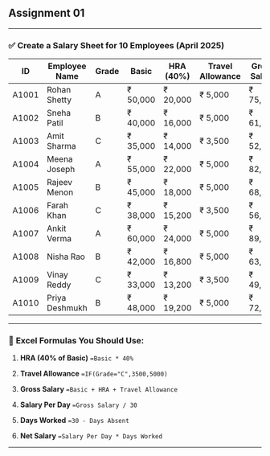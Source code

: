 ## **Assignment 01**

---

### ✅ **Create a Salary Sheet for 10 Employees (April 2025)**

| ID    | Employee Name  | Grade | Basic    | **HRA (40%)** | **Travel Allowance** | **Gross Salary** | **Total Days** | **Salary/Day** | **Days Absent** | **Days Worked** | **Net Salary** |
| ----- | -------------- | ----- | -------- | ------------- | -------------------- | ---------------- | -------------- | -------------- | --------------- | --------------- | -------------- |
| A1001 | Rohan Shetty   | A     | ₹ 50,000 | ₹ 20,000      | ₹ 5,000              | ₹ 75,000         | 30             | ₹ 2,500.00     | 2               | 28              | ₹ 70,000.00    |
| A1002 | Sneha Patil    | B     | ₹ 40,000 | ₹ 16,000      | ₹ 5,000              | ₹ 61,000         | 30             | ₹ 2,033.33     | 1               | 29              | ₹ 59,000.67    |
| A1003 | Amit Sharma    | C     | ₹ 35,000 | ₹ 14,000      | ₹ 3,500              | ₹ 52,500         | 30             | ₹ 1,750.00     | 0               | 30              | ₹ 52,500.00    |
| A1004 | Meena Joseph   | A     | ₹ 55,000 | ₹ 22,000      | ₹ 5,000              | ₹ 82,000         | 30             | ₹ 2,733.33     | 3               | 27              | ₹ 73,799.91    |
| A1005 | Rajeev Menon   | B     | ₹ 45,000 | ₹ 18,000      | ₹ 5,000              | ₹ 68,000         | 30             | ₹ 2,266.67     | 1               | 29              | ₹ 65,733.33    |
| A1006 | Farah Khan     | C     | ₹ 38,000 | ₹ 15,200      | ₹ 3,500              | ₹ 56,700         | 30             | ₹ 1,890.00     | 2               | 28              | ₹ 52,920.00    |
| A1007 | Ankit Verma    | A     | ₹ 60,000 | ₹ 24,000      | ₹ 5,000              | ₹ 89,000         | 30             | ₹ 2,966.67     | 0               | 30              | ₹ 89,000.00    |
| A1008 | Nisha Rao      | B     | ₹ 42,000 | ₹ 16,800      | ₹ 5,000              | ₹ 63,800         | 30             | ₹ 2,126.67     | 2               | 28              | ₹ 59,546.76    |
| A1009 | Vinay Reddy    | C     | ₹ 33,000 | ₹ 13,200      | ₹ 3,500              | ₹ 49,700         | 30             | ₹ 1,656.67     | 3               | 27              | ₹ 44,730.09    |
| A1010 | Priya Deshmukh | B     | ₹ 48,000 | ₹ 19,200      | ₹ 5,000              | ₹ 72,200         | 30             | ₹ 2,406.67     | 1               | 29              | ₹ 69,793.33    |

---

### 📌 **Excel Formulas You Should Use:**

1. **HRA (40% of Basic)**
   `=Basic * 40%`

2. **Travel Allowance**
   `=IF(Grade="C",3500,5000)`

3. **Gross Salary**
   `=Basic + HRA + Travel Allowance`

4. **Salary Per Day**
   `=Gross Salary / 30`

5. **Days Worked**
   `=30 - Days Absent`

6. **Net Salary**
   `=Salary Per Day * Days Worked`

---
